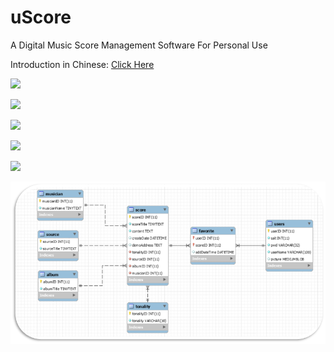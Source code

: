 # uScore
A Digital Music Score Management Software For Personal Use

Introduction in Chinese: [Click Here](https://lab-ch76.top/2018/09/%CE%BCscore/)

![](https://i.loli.net/2018/09/27/5bacba481d5ec.png)

![](https://i.loli.net/2018/09/27/5bacf388aeaf7.png)

![](https://i.loli.net/2018/09/27/5bacc0af84326.png)

![](https://i.loli.net/2018/09/27/5bacf2efcb2d3.png)

![](https://i.loli.net/2018/09/27/5bacc4f7bce43.png)

![](https://raw.githubusercontent.com/ArtemisChief/uScore/master/img/1.png)
